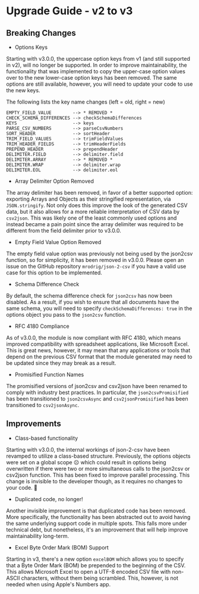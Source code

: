 # Upgrade Guide - v2 to v3

## Breaking Changes
* Options Keys

Starting with v3.0.0, the uppercase option keys from v1 (and still supported in
v2), will no longer be supported. In order to improve maintainability, the
functionality that was implemented to copy the upper-case option values over to
the new lower-case option keys has been removed. The same options are still
available, however, you will need to update your code to use the new keys.

The following lists the key name changes (left = old, right = new)

```
EMPTY_FIELD_VALUE        --> * REMOVED *
CHECK_SCHEMA_DIFFERENCES --> checkSchemaDifferences
KEYS                     --> keys
PARSE_CSV_NUMBERS        --> parseCsvNumbers
SORT_HEADER              --> sortHeader
TRIM_FIELD_VALUES        --> trimFieldValues
TRIM_HEADER_FIELDS       --> trimHeaderFields
PREPEND_HEADER           --> prependHeader
DELIMITER.FIELD          --> delimiter.field
DELIMITER.ARRAY          --> * REMOVED *
DELIMITER.WRAP           --> delimiter.wrap
DELIMITER.EOL            --> delimiter.eol
```

* Array Delimiter Option Removed

The array delimiter has been removed, in favor of a better supported option:
exporting Arrays and Objects as their stringified representation, via 
`JSON.stringify`. Not only does this improve the look of the generated CSV data,
but it also allows for a more reliable interpretation of CSV data by `csv2json`.
This was likely one of the least commonly used options and instead became a pain
point since the array delimiter was required to be different from the field 
delimiter prior to v3.0.0.

* Empty Field Value Option Removed

The empty field value option was previously not being used by the json2csv
function, so for simplicity, it has been removed in v3.0.0. Please open an issue
on the GitHub repository `mrodrig/json-2-csv` if you have a valid use case for
this option to be implemented.

* Schema Difference Check

By default, the schema difference check for `json2csv` has now been disabled.
As a result, if you wish to ensure that all documents have the same schema, you
will need to specify `checkSchemaDifferences: true` in the options object you
pass to the `json2csv` function.

* RFC 4180 Compliance

As of v3.0.0, the module is now compliant with RFC 4180, which means improved
compatibility with spreadsheet applications, like Microsoft Excel. This is great
news, however, it may mean that any applications or tools that depend on the
previous CSV format that the module generated may need to be updated since they
may break as a result.

* Promisified Function Names

The promisified versions of json2csv and csv2json have been renamed to comply
with industry best practices. In particular, the `json2csvPromisified` has been
transitioned to `json2csvAsync` and `csv2jsonPromisified` has been 
transitioned to `csv2jsonAsync`.

## Improvements

* Class-based functionality

Starting with v3.0.0, the internal workings of json-2-csv have been revamped to
utilize a class-based structure. Previously, the options objects were set on a
global scope ☹️ which could result in options being overwritten if there were
two or more simultaneous calls to the json2csv or csv2json function. This has
been fixed to improve parallel processing. This change is invisible to the
developer though, as it requires no changes to your code. 🙂

* Duplicated code, no longer!

Another invisible improvement is that duplicated code has been removed. More 
specifically, the functionality has been abstracted out to avoid having the same
underlying support code in multiple spots. This falls more under technical debt,
but nonetheless, it's an improvement that will help improve maintainability 
long-term.

* Excel Byte Order Mark (BOM) Support

Starting in v3, there's a new option `excelBOM` which allows you to specify that
a Byte Order Mark (BOM) be prepended to the beginning of the CSV. This allows
Microsoft Excel to open a UTF-8 encoded CSV file with non-ASCII characters,
without them being scrambled. This, however, is not needed when using Apple's 
Numbers app. 
